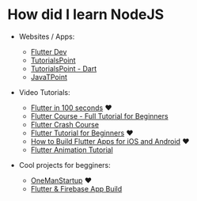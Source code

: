 # How did I learn NodeJS

- Websites / Apps:
    - [Flutter Dev](https://flutter.dev/docs/reference/tutorials)
    - [TutorialsPoint](https://www.tutorialspoint.com/flutter/index.htm)
    - [TutorialsPoint - Dart](https://www.tutorialspoint.com/dart_programming/index.htm)
    - [JavaTPoint](https://www.javatpoint.com/flutter)

- Video Tutorials:
    - [Flutter in 100 seconds](https://www.youtube.com/watch?v=lHhRhPV--G0) ❤
    - [Flutter Course - Full Tutorial for Beginners](https://www.youtube.com/watch?v=pTJJsmejUOQ)
    - [Flutter Crash Course](https://www.youtube.com/watch?v=1gDhl4leEzA)
    - [Flutter Tutorial for Beginners](https://www.youtube.com/watch?v=1ukSR1GRtMU&list=PL4cUxeGkcC9jLYyp2Aoh6hcWuxFDX6PBJ) ❤
    - [How to Build Flutter Apps for iOS and Android](https://www.youtube.com/playlist?list=PLSzsOkUDsvdtl3Pw48-R8lcK2oYkk40cm) ❤
    - [Flutter Animation Tutorial](https://www.youtube.com/playlist?list=PL4cUxeGkcC9gP1qg8yj-Jokef29VRCLt1)

- Cool projects for begginers:
    - [OneManStartup](https://www.youtube.com/playlist?list=PL_D-RntzgLvbbB7Uub06wW44znOoWJro4) ❤
    - [Flutter & Firebase App Build](https://www.youtube.com/playlist?list=PL4cUxeGkcC9j--TKIdkb3ISfRbJeJYQwC)
